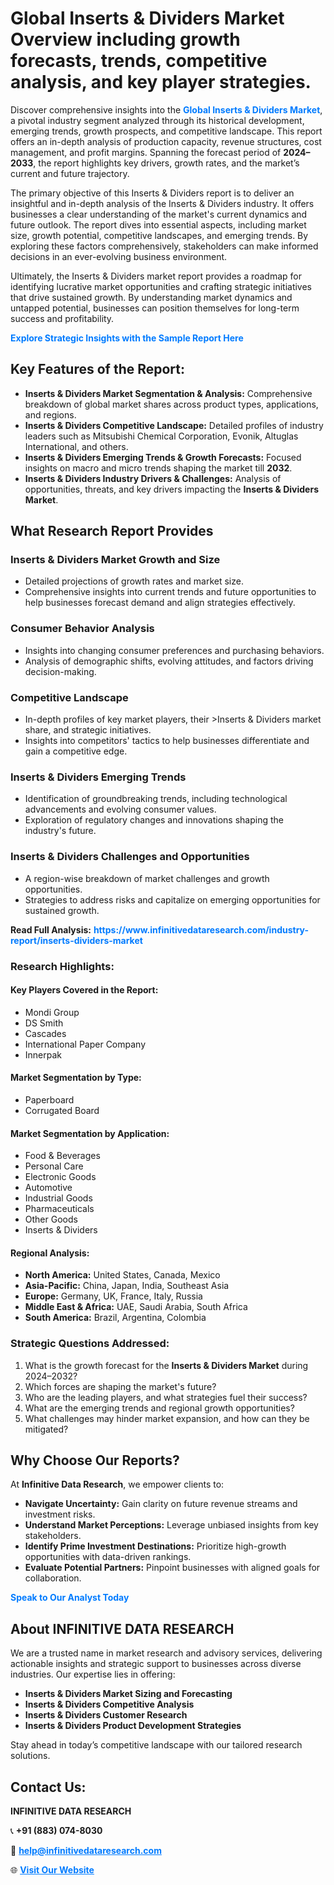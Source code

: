 <h1>Global Inserts & Dividers Market Overview including growth forecasts, trends, competitive analysis, and key player strategies.</h1>
<p>
Discover comprehensive insights into the 
<a href="https://www.infinitivedataresearch.com/industry-report/inserts-dividers-market" rel="dofollow" style="color: #007BFF; text-decoration: none;"><strong>Global Inserts & Dividers Market</strong></a>, a pivotal industry segment analyzed through its historical development, emerging trends, growth prospects, and competitive landscape. This report offers an in-depth analysis of production capacity, revenue structures, cost management, and profit margins. Spanning the forecast period of <strong>2024–2033</strong>, the report highlights key drivers, growth rates, and the market’s current and future trajectory.
</p>
<p>
The primary objective of this Inserts & Dividers report is to deliver an insightful and in-depth analysis of the Inserts & Dividers industry. It offers businesses a clear understanding of the market's current dynamics and future outlook. The report dives into essential aspects, including market size, growth potential, competitive landscapes, and emerging trends. By exploring these factors comprehensively, stakeholders can make informed decisions in an ever-evolving business environment.
</p>
<p>
Ultimately, the Inserts & Dividers market report provides a roadmap for identifying lucrative market opportunities and crafting strategic initiatives that drive sustained growth. By understanding market dynamics and untapped potential, businesses can position themselves for long-term success and profitability.
</p>
<p>
<a href="https://www.infinitivedataresearch.com/request-sample/reportId=111005" style="color: #007BFF; text-decoration: none;"><strong>Explore Strategic Insights with the Sample Report Here</strong></a>
</p>

<h2>Key Features of the Report:</h2>
<ul>
<li><strong>Inserts & Dividers Market Segmentation & Analysis:</strong> Comprehensive breakdown of global market shares across product types, applications, and regions.</li>
<li><strong>Inserts & Dividers Competitive Landscape:</strong> Detailed profiles of industry leaders such as Mitsubishi Chemical Corporation, Evonik, Altuglas International, and others.</li>
<li><strong>Inserts & Dividers Emerging Trends & Growth Forecasts:</strong> Focused insights on macro and micro trends shaping the market till <strong>2032</strong>.</li>
<li><strong>Inserts & Dividers Industry Drivers & Challenges:</strong> Analysis of opportunities, threats, and key drivers impacting the <strong>Inserts & Dividers Market</strong>.</li>
</ul>

<h2>What Research Report Provides</h2>
<h3>Inserts & Dividers Market Growth and Size</h3>
<ul>
<li>Detailed projections of growth rates and market size.</li>
<li>Comprehensive insights into current trends and future opportunities to help businesses forecast demand and align strategies effectively.</li>
</ul>

<h3>Consumer Behavior Analysis</h3>
<ul>
<li>Insights into changing consumer preferences and purchasing behaviors.</li>
<li>Analysis of demographic shifts, evolving attitudes, and factors driving decision-making.</li>
</ul>

<h3>Competitive Landscape</h3>
<ul>
<li>In-depth profiles of key market players, their >Inserts & Dividers market share, and strategic initiatives.</li>
<li>Insights into competitors' tactics to help businesses differentiate and gain a competitive edge.</li>
</ul>

<h3>Inserts & Dividers Emerging Trends</h3>
<ul>
<li>Identification of groundbreaking trends, including technological advancements and evolving consumer values.</li>
<li>Exploration of regulatory changes and innovations shaping the industry's future.</li>
</ul>

<h3>Inserts & Dividers Challenges and Opportunities</h3>
<ul>
<li>A region-wise breakdown of market challenges and growth opportunities.</li>
<li>Strategies to address risks and capitalize on emerging opportunities for sustained growth.</li>
</ul>
<p><strong>Read Full Analysis:</strong> <a href="https://www.infinitivedataresearch.com/industry-report/inserts-dividers-market" rel="dofollow" style="color: #007BFF; text-decoration: none;"><strong>https://www.infinitivedataresearch.com/industry-report/inserts-dividers-market</strong></a></p>
<h3>Research Highlights:</h3>
<h4>Key Players Covered in the Report:</h4>
<ul><li>Mondi Group</li><li>DS Smith</li><li>Cascades</li><li>International Paper Company</li><li>Innerpak</li></ul>
<h4>Market Segmentation by Type:</h4>
<ul><li>Paperboard</li><li>Corrugated Board</li></ul>
<h4>Market Segmentation by Application:</h4>
<ul><li>Food &amp; Beverages</li><li>Personal Care</li><li>Electronic Goods</li><li>Automotive</li><li>Industrial Goods</li><li>Pharmaceuticals</li><li>Other Goods</li><li>Inserts &amp; Dividers</li></ul>

<h4>Regional Analysis:</h4>
<ul>
<li><strong>North America:</strong> United States, Canada, Mexico</li>
<li><strong>Asia-Pacific:</strong> China, Japan, India, Southeast Asia</li>
<li><strong>Europe:</strong> Germany, UK, France, Italy, Russia</li>
<li><strong>Middle East & Africa:</strong> UAE, Saudi Arabia, South Africa</li>
<li><strong>South America:</strong> Brazil, Argentina, Colombia</li>
</ul>

<h3>Strategic Questions Addressed:</h3>
<ol>
<li>What is the growth forecast for the <strong>Inserts & Dividers Market</strong> during 2024–2032?</li>
<li>Which forces are shaping the market's future?</li>
<li>Who are the leading players, and what strategies fuel their success?</li>
<li>What are the emerging trends and regional growth opportunities?</li>
<li>What challenges may hinder market expansion, and how can they be mitigated?</li>
</ol>

<h2>Why Choose Our Reports?</h2>
<p>At <strong>Infinitive Data Research</strong>, we empower clients to:</p>
<ul>
<li><strong>Navigate Uncertainty:</strong> Gain clarity on future revenue streams and investment risks.</li>
<li><strong>Understand Market Perceptions:</strong> Leverage unbiased insights from key stakeholders.</li>
<li><strong>Identify Prime Investment Destinations:</strong> Prioritize high-growth opportunities with data-driven rankings.</li>
<li><strong>Evaluate Potential Partners:</strong> Pinpoint businesses with aligned goals for collaboration.</li>
</ul>
<p><a href="https://www.infinitivedataresearch.com/industry-report/inserts-dividers-market" rel="dofollow" style="color: #007BFF; text-decoration: none;"><strong>Speak to Our Analyst Today</strong></a></p>

<h2>About INFINITIVE DATA RESEARCH</h2>
<p>We are a trusted name in market research and advisory services, delivering actionable insights and strategic support to businesses across diverse industries. Our expertise lies in offering:</p>
<ul>
<li><strong>Inserts & Dividers Market Sizing and Forecasting</strong></li>
<li><strong>Inserts & Dividers Competitive Analysis</strong></li>
<li><strong>Inserts & Dividers Customer Research</strong></li>
<li><strong>Inserts & Dividers Product Development Strategies</strong></li>
</ul>
<p>Stay ahead in today’s competitive landscape with our tailored research solutions.</p>

<h2>Contact Us:</h2>
<p><strong>INFINITIVE DATA RESEARCH</strong></p>
<p>📞 <strong>+91 (883) 074-8030</strong></p>
<p>📧 <strong><a href="mailto:help@infinitivedataresearch.com" style="color: #007BFF;">help@infinitivedataresearch.com</a></strong></p>
<p>🌐 <strong><a href="https://www.infinitivedataresearch.com" rel="dofollow" style="color: #007BFF;">Visit Our Website</a></strong></p>